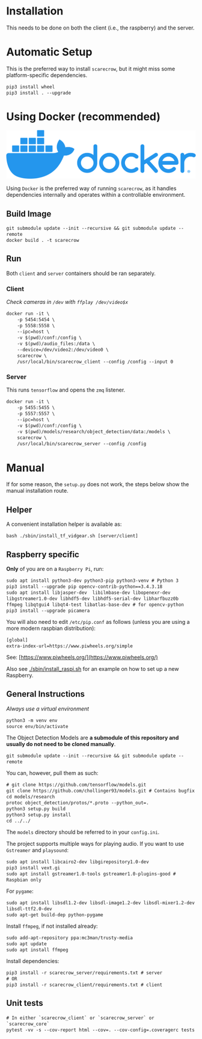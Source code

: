 # Installation
This needs to be done on both the client (i.e., the raspberry) and the server.

# Automatic Setup
This is the preferred way to install `scarecrow`, but it might miss some platform-specific dependencies.
```
pip3 install wheel
pip3 install . --upgrade
```

# Using Docker (recommended)

![Docker](./docs/horizontal-logo-monochromatic-white.png)

Using `Docker` is the preferred way of running `scarecrow`, as it handles dependencies internally and operates within a controllable environment.

## Build Image
```
git submodule update --init --recursive && git submodule update --remote
docker build . -t scarecrow
```

## Run
Both `client` and `server` containers should be ran separately.

### Client
*Check cameras in `/dev` with `ffplay /dev/video$x`*

```
docker run -it \
    -p 5454:5454 \
    -p 5558:5558 \
    --ipc=host \
    -v $(pwd)/conf:/config \
    -v $(pwd)/audio_files:/data \
    --device=/dev/video2:/dev/video0 \
    scarecrow \
    /usr/local/bin/scarecrow_client --config /config --input 0
```

### Server
This runs `tensorflow` and opens the `zmq` listener.
```
docker run -it \
    -p 5455:5455 \
    -p 5557:5557 \
    --ipc=host \
    -v $(pwd)/conf:/config \
    -v $(pwd)/models/research/object_detection/data:/models \
    scarecrow \
    /usr/local/bin/scarecrow_server --config /config
```


# Manual
If for some reason, the `setup.py` does not work, the steps below show the manual installation route.

## Helper
A convenient installation helper is available as:
```
bash ./sbin/install_tf_vidgear.sh [server/client]
```

## Raspberry specific
**Only** of you are on a `Raspberry Pi`, run:
```
sudo apt install python3-dev python3-pip python3-venv # Python 3
pip3 install --upgrade pip opencv-contrib-python==3.4.3.18
sudo apt install libjasper-dev  libilmbase-dev libopenexr-dev libgstreamer1.0-dev libhdf5-dev libhdf5-serial-dev libharfbuzz0b ffmpeg libqtgui4 libqt4-test libatlas-base-dev # for opencv-python
pip3 install --upgrade picamera
```

You will also need to edit `/etc/pip.conf` as follows (unless you are using a more modern raspbian distribution):
```
[global]
extra-index-url=https://www.piwheels.org/simple
```

See: [https://www.piwheels.org/](https://www.piwheels.org/)

Also see [./sbin/install_raspi.sh](./sbin/install_raspi.sh) for an example on how to set up a new Raspberry.

## General Instructions

*Always use a virtual environment*
```
python3 -m venv env
source env/bin/activate
```

The Object Detection Models are **a submodule of this repository and usually do not need to be cloned manually**.

```
git submodule update --init --recursive && git submodule update --remote
```

You can, however, pull them as such:
```
# git clone https://github.com/tensorflow/models.git
git clone https://github.com/chollinger93/models.git # Contains bugfix
cd models/research
protoc object_detection/protos/*.proto --python_out=.
python3 setup.py build 
python3 setup.py install 
cd ../../
```

The `models` directory should be referred to in your `config.ini`.

The project supports multiple ways for playing audio. If you want to use `Gstreamer` and `playsound`:
```
sudo apt install libcairo2-dev libgirepository1.0-dev
pip3 install vext.gi
sudo apt install gstreamer1.0-tools gstreamer1.0-plugins-good # Raspbian only
```

For `pygame`:
```
sudo apt install libsdl1.2-dev libsdl-image1.2-dev libsdl-mixer1.2-dev libsdl-ttf2.0-dev 
sudo apt-get build-dep python-pygame
```

Install `ffmpeg`, if not installed already:
```
sudo add-apt-repository ppa:mc3man/trusty-media
sudo apt update
sudo apt install ffmpeg
```

Install dependencies:
```
pip3 install -r scarecrow_server/requirements.txt # server
# OR
pip3 install -r scarecrow_client/requirements.txt # client
```

## Unit tests
```
# In either `scarecrow_client` or `scarecrow_server` or `scarecrow_core`
pytest -vv -s --cov-report html --cov=. --cov-config=.coveragerc tests
```